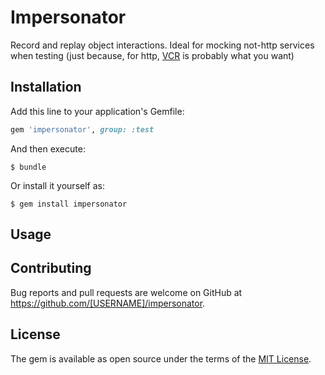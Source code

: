 # Impersonator

Record and replay object interactions. Ideal for mocking not-http services when testing (just because, for http, [VCR](https://github.com/vcr/vcr) is probably what you want)

## Installation

Add this line to your application's Gemfile:

```ruby
gem 'impersonator', group: :test
```

And then execute:

    $ bundle

Or install it yourself as:

    $ gem install impersonator

## Usage



## Contributing

Bug reports and pull requests are welcome on GitHub at https://github.com/[USERNAME]/impersonator.

## License

The gem is available as open source under the terms of the [MIT License](https://opensource.org/licenses/MIT).
